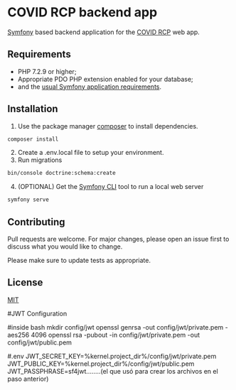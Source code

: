 # COVID RCP backend app

[Symfony](https://symfony.com/) based backend application for the [COVID RCP](https://github.com/tozanni/covid_rcp_webapp) web app.

## Requirements

  * PHP 7.2.9 or higher;
  * Appropriate PDO PHP extension enabled for your database;
  * and the [usual Symfony application requirements](https://symfony.com/doc/current/reference/requirements.html).

## Installation

1. Use the package manager [composer](https://getcomposer.org/) to install dependencies.

```bash
composer install
```
2. Create a .env.local file to setup your environment.
3. Run migrations
```bash
bin/console doctrine:schema:create
```
4. (OPTIONAL) Get the [Symfony CLI](https://symfony.com/download) tool to run a local web server
```bash
symfony serve
```

## Contributing
Pull requests are welcome. For major changes, please open an issue first to discuss what you would like to change.

Please make sure to update tests as appropriate.

## License
[MIT](https://choosealicense.com/licenses/mit/)


#JWT Configuration 

#inside bash
mkdir config/jwt
openssl genrsa -out config/jwt/private.pem -aes256 4096
openssl rsa -pubout -in config/jwt/private.pem -out config/jwt/public.pem

#.env
JWT_SECRET_KEY=%kernel.project_dir%/config/jwt/private.pem
JWT_PUBLIC_KEY=%kernel.project_dir%/config/jwt/public.pem
JWT_PASSPHRASE=sf4jwt........(el que usó para crear los archivos en el paso anterior)